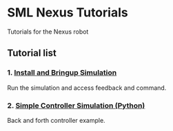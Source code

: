 # SML Nexus Tutorials
Tutorials for the Nexus robot

## Tutorial list

### 1. [Install and Bringup Simulation](/documentation/tutorials/1_install_and_bringup_simulation.md) 
Run the simulation and access feedback and command.

### 2. [Simple Controller Simulation (Python)](/documentation/tutorials/2_simple_controller_simulation_python.md)
Back and forth controller example.


